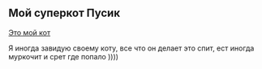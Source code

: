 ## Мой суперкот Пусик

[Это мой кот](https://petcube.com/blog/content/images/2017/08/kitten-supplies-cover.jpg "Мой супер котяра")

Я иногда завидую своему коту, все что он делает это спит, ест иногда муркочит и срет где попало ))))

